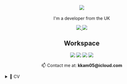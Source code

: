 <h1 align="center">
    <img src="https://cdn.discordapp.com/attachments/936976667052748810/1313556166718001233/profile_gh_banner.png?ex=67509002&is=674f3e82&hm=041bc1ae52233a5509496346ae2d1c2c6cce164fce9f0d6bec74524f169f46af&"/>
</h1>

<p align="center">
    I'm a developer from the UK
</p>

<p align="center">
    <a href="https://ko-fi.com/kkamdev">
        <img src="https://img.shields.io/badge/Ko--fi-F16061?style=for-the-badge&logo=ko-fi&logoColor=white"/>
    </a>
    <img src="https://img.shields.io/badge/Freelancer-29B2FE?style=for-the-badge&logo=Freelancer&logoColor=white"/>
</p>

<h2 align="center">Workspace</h2>
<p align="center">
    <img src="https://img.shields.io/badge/Windows-0078D6?style=for-the-badge&logo=windows&logoColor=white"/>
    <img src="https://img.shields.io/badge/ryzen_5_5500-red?style=for-the-badge" />
    <img src="https://img.shields.io/badge/radeon_rx_6600-red?style=for-the-badge"/>
    <img src="https://img.shields.io/badge/RAM-16GB-%230071C5.svg?&style=for-the-badge&logoColor=white"/>
</p>

<p align="center">
    📫 Contact me at:
    <b>kkam05@icloud.com</b>
</p>

<details>
    <summary>📃 CV</summary>

## Education
- 📖 **GCSE Computer Science**\
📆 2020 - 2022\
📍 Oldfield School and Sixth Form

- 📖 **A Level Computer Science**\
📆 2022 - 2024\
📍 Oldfield School and Sixth Form

## What I Know
<h3 align="center">🌐 Web Technologies</h3>
<p align="center">
    <img src="https://img.shields.io/badge/JavaScript-323330?style=for-the-badge&logo=javascript&logoColor=F7DF1E"/>
    <img src="https://img.shields.io/badge/HTML5-E34F26?style=for-the-badge&logo=html5&logoColor=white"/>
    <img src="https://img.shields.io/badge/CSS3-1572B6?style=for-the-badge&logo=css3&logoColor=white
    "/>
    <br>
    <img src="https://img.shields.io/badge/TypeScript-007ACC?style=for-the-badge&logo=typescript&logoColor=white"/>
    <img src="https://img.shields.io/badge/Tailwind_CSS-38B2AC?style=for-the-badge&logo=tailwind-css&logoColor=white"/>
    <img src="https://img.shields.io/badge/postcss-DD3A0A?style=for-the-badge&logo=postcss&logoColor=white"/>
    <br>
    <img src="https://img.shields.io/badge/daisyUI-1ad1a5?style=for-the-badge&logo=daisyui&logoColor=white"/>
    <img src="https://img.shields.io/badge/shadcn%2Fui-000000?style=for-the-badge&logo=shadcnui&logoColor=white"/>
    <img src="https://img.shields.io/badge/Svelte-4A4A55?style=for-the-badge&logo=svelte&logoColor=FF3E00"/>
    <br>
    <img src="https://img.shields.io/badge/SvelteKit-FF3E00?style=for-the-badge&logo=Svelte&logoColor=white"/>
    <img src="https://img.shields.io/badge/Vue%20js-35495E?style=for-the-badge&logo=vuedotjs&logoColor=4FC08D"/>
    <img src="https://img.shields.io/badge/nuxt%20js-00C58E?style=for-the-badge&logo=nuxtdotjs&logoColor=white"/>
    <br>
    <img src="https://img.shields.io/badge/Node%20js-339933?style=for-the-badge&logo=nodedotjs&logoColor=white"/>
    <img src="https://img.shields.io/badge/Deno-white?style=for-the-badge&logo=deno&logoColor=464647"/>
    <img src="https://img.shields.io/badge/Tauri-FFC131?style=for-the-badge&logo=Tauri&logoColor=white"/>
</p>

<h3 align="center">⚙️ System & Backend</h3>
<p align="center">
    <img src="https://img.shields.io/badge/C-00599C?style=for-the-badge&logo=c&logoColor=white"/>
    <img src="https://img.shields.io/badge/Go-00ADD8?style=for-the-badge&logo=go&logoColor=white"/>
    <img src="https://img.shields.io/badge/json-5E5C5C?style=for-the-badge&logo=json&logoColor=white"/>
    <br>
    <img src="https://img.shields.io/badge/Lua-2C2D72?style=for-the-badge&logo=lua&logoColor=white"/>
    <img src="https://img.shields.io/badge/Prisma-3982CE?style=for-the-badge&logo=Prisma&logoColor=white"/>
    <img src="https://img.shields.io/badge/MongoDB-4EA94B?style=for-the-badge&logo=mongodb&logoColor=white"/>
    <br>
    <img src="https://img.shields.io/badge/Sqlite-003B57?style=for-the-badge&logo=sqlite&logoColor=white"/>
    <img src="https://img.shields.io/badge/PocketBase-B8DBE4?style=for-the-badge&logo=PocketBase&logoColor=white"/>
    <img src="https://img.shields.io/badge/firebase-ffca28?style=for-the-badge&logo=firebase&logoColor=black"/>
</p>

<h3 align="center">🧠 AI/ML & Data Science</h3>
<p align="center">
    <img src="https://img.shields.io/badge/Python-FFD43B?style=for-the-badge&logo=python&logoColor=blue"/>
    <img src="https://img.shields.io/badge/Numba-00A3E0?style=for-the-badge&logo=Numba&logoColor=white"/>
    <img src="https://img.shields.io/badge/Numpy-777BB4?style=for-the-badge&logo=numpy&logoColor=white"/>
    <br>
    <img src="https://img.shields.io/badge/Pandas-2C2D72?style=for-the-badge&logo=pandas&logoColor=white"/>
    <img src="https://img.shields.io/badge/TensorFlow-FF6F00?style=for-the-badge&logo=TensorFlow&logoColor=white"/>
</p>

<h3 align="center">💻 Terminal</h3>
<p align="center">
    <img src="https://img.shields.io/badge/GIT-E44C30?style=for-the-badge&logo=git&logoColor=white"/>
    <img src="https://img.shields.io/badge/GNU%20Bash-4EAA25?style=for-the-badge&logo=GNU%20Bash&logoColor=white"/>
    <img src="https://img.shields.io/badge/powershell-5391FE?style=for-the-badge&logo=powershell&logoColor=white"/>
    <br>
    <img src="https://img.shields.io/badge/Chocolatey-80B5E3?style=for-the-badge&logo=chocolatey&logoColor=fff"/>
</p>
</details>


<!---
dxtrity/dxtrity is a ✨ special ✨ repository because its `README.md` (this file) appears on your GitHub profile.
You can click the Preview link to take a look at your changes.
--->
